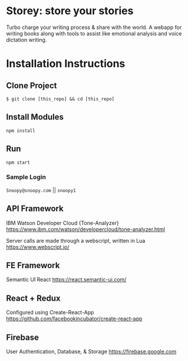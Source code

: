 
# Storey: store your stories
Turbo charge your writing process & share with the world.
A webapp for writing books along with tools to assist like emotional analysis and voice dictation writing.

# Installation Instructions
## Clone Project
``$ git clone [this_repo] && cd [this_repo]``

## Install Modules
``npm install``

## Run
``npm start``

### Sample Login
`Snoopy@snoopy.com` || `snoopy1`

## API Framework
IBM Watson Developer Cloud {Tone-Analyzer}
https://www.ibm.com/watson/developercloud/tone-analyzer.html

Server calls are made through a webscript, written in Lua
https://www.webscript.io/ 

## FE Framework
Semantic UI React
https://react.semantic-ui.com/

## React + Redux
Configured using Create-React-App
https://github.com/facebookincubator/create-react-app

## Firebase
User Authentication, Database, & Storage
https://firebase.google.com